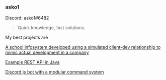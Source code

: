 ### asko1

Discord: asko1#6482

> Quick knowledge, fast solutions.

My best projects are

[A school infosystem developed using a simulated client-dev relationship to mimic actual development in a company](https://github.com/Kuldz/Users)

[Example REST API in Java](https://github.com/asko1/movie)

[Discord.js bot with a modular command system](https://github.com/asko1/askobot)
<!--
**asko1/asko1** is a ✨ _special_ ✨ repository because its `README.md` (this file) appears on your GitHub profile.

Here are some ideas to get you started:

- 🔭 I’m currently working on ...
- 🌱 I’m currently learning ...
- 👯 I’m looking to collaborate on ...
- 🤔 I’m looking for help with ...
- 💬 Ask me about ...
- 📫 How to reach me: ...
- 😄 Pronouns: ...
- ⚡ Fun fact: ...
-->
